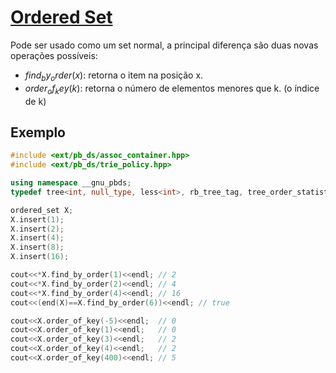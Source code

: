 # [Ordered Set](oredered_set.cpp)

<!-- *Read in [English](README.en.md)* -->

Pode ser usado como um set normal, a principal diferença são duas novas operações possíveis:

- $find_by_order(x)$: retorna o item na posição x.
- $order_of_key(k)$: retorna o número de elementos menores que k. (o índice de k)

## Exemplo
```c++
#include <ext/pb_ds/assoc_container.hpp>
#include <ext/pb_ds/trie_policy.hpp>

using namespace __gnu_pbds;
typedef tree<int, null_type, less<int>, rb_tree_tag, tree_order_statistics_node_update> ordered_set;

ordered_set X;
X.insert(1);
X.insert(2);
X.insert(4);
X.insert(8);
X.insert(16);

cout<<*X.find_by_order(1)<<endl; // 2
cout<<*X.find_by_order(2)<<endl; // 4
cout<<*X.find_by_order(4)<<endl; // 16
cout<<(end(X)==X.find_by_order(6))<<endl; // true

cout<<X.order_of_key(-5)<<endl;  // 0
cout<<X.order_of_key(1)<<endl;   // 0
cout<<X.order_of_key(3)<<endl;   // 2
cout<<X.order_of_key(4)<<endl;   // 2
cout<<X.order_of_key(400)<<endl; // 5

```